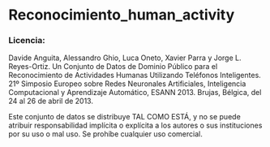 # Reconocimiento_human_activity
### Licencia:

Davide Anguita, Alessandro Ghio, Luca Oneto, Xavier Parra y Jorge L. Reyes-Ortiz. Un Conjunto de Datos de Dominio Público para el Reconocimiento de Actividades Humanas Utilizando Teléfonos Inteligentes. 21º Simposio Europeo sobre Redes Neuronales Artificiales, Inteligencia Computacional y Aprendizaje Automático, ESANN 2013. Brujas, Bélgica, del 24 al 26 de abril de 2013.

Este conjunto de datos se distribuye TAL COMO ESTÁ, y no se puede atribuir responsabilidad implícita o explícita a los autores o sus instituciones por su uso o mal uso. Se prohíbe cualquier uso comercial.

